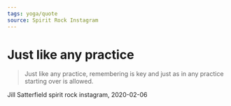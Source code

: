 ```yaml
---
tags: yoga/quote
source: Spirit Rock Instagram
---
```


# Just like any practice

> Just like any practice, remembering is key and just as in any practice starting over is allowed.

Jill Satterfield
spirit rock instagram, 2020-02-06
